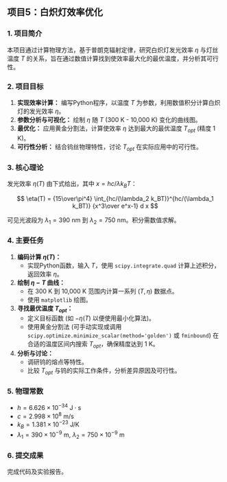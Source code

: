 
## 项目5：白炽灯效率优化

### 1. 项目简介

本项目通过计算物理方法，基于普朗克辐射定律，研究白炽灯发光效率 $\eta$ 与灯丝温度 $T$ 的关系，旨在通过数值计算找到使效率最大化的最优温度，并分析其可行性。

### 2. 项目目标

1.  **实现效率计算：** 编写Python程序，以温度 $T$ 为参数，利用数值积分计算白炽灯的发光效率 $\eta$。
2.  **参数分析与可视化：** 绘制 $\eta$ 随 $T$ (300 K - 10,000 K) 变化的曲线图。
3.  **最优化：** 应用黄金分割法，计算使效率 $\eta$ 达到最大的最优温度 $T_{opt}$ (精度 1 K)。
4.  **可行性分析：** 结合钨丝物理特性，讨论 $T_{opt}$ 在实际应用中的可行性。

### 3. 核心理论

发光效率 $\eta(T)$ 由下式给出，其中 $x=hc/\lambda k_BT$：

$$
\eta(T) = {15\over\pi^4} \int_{hc/(\lambda_2 k_BT)}^{hc/(\lambda_1 k_BT)} {x^3\over e^x-1} d x
$$

可见光波段为 $\lambda_1=390 \text{ nm}$ 到 $\lambda_2=750 \text{ nm}$。积分需数值求解。

### 4. 主要任务

1.  **编码计算 $\eta(T)$：**
    *   实现Python函数，输入 $T$，使用 `scipy.integrate.quad` 计算上述积分，返回效率 $\eta$。
2.  **绘制 $\eta-T$ 曲线：**
    *   在 300 K 到 10,000 K 范围内计算一系列 $(T, \eta)$ 数据点。
    *   使用 `matplotlib` 绘图。
3.  **寻找最优温度 $T_{opt}$：**
    *   定义目标函数 (如 $-\eta(T)$ 以便使用最小化算法)。
    *   使用黄金分割法 (可手动实现或调用 `scipy.optimize.minimize_scalar(method='golden')` 或 `fminbound`) 在合适的温度区间内搜索 $T_{opt}$，确保精度达到 1 K。
4.  **分析与讨论：**
    *   调研钨的熔点等特性。
    *   比较 $T_{opt}$ 与钨的实际工作条件，分析差异原因及可行性。

### 5. 物理常数

*   $h = 6.626 \times 10^{-34} \text{ J} \cdot \text{s}$
*   $c = 2.998 \times 10^8 \text{ m/s}$
*   $k_B = 1.381 \times 10^{-23} \text{ J/K}$
*   $\lambda_1 = 390 \times 10^{-9} \text{ m}$, $\lambda_2 = 750 \times 10^{-9} \text{ m}$

### 6. 提交成果
完成代码及实验报告。

